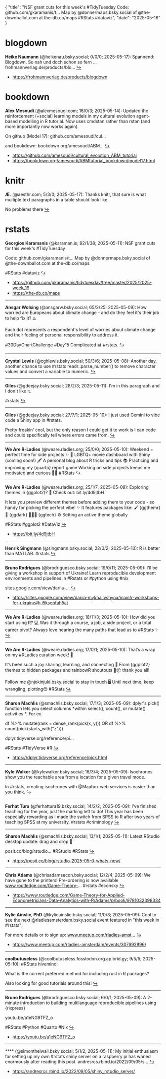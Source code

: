 {
  "title": "NSF grant cuts for this week's #TidyTuesday  Code: github.com/gkaramanis/t... Map by @donnermaps.bsky.social of @the-downballot.com at the-db.co/maps  #RStats #dataviz",
  "date": "2025-05-18"
}

# blogdown

**Heike Naumann** (@heikenau.bsky.social; 0/0/0; 2025-05-17): Spannend: Blogdown. So nah und doch schon so fern ...
frohmannverlag.de/products/blo...  [&#8618;](https://bsky.app/profile/heikenau.bsky.social/post/3lpedmgrj622t)

- <https://frohmannverlag.de/products/blogdown>

# bookdown

**Alex Mesoudi** (@alexmesoudi.com; 16/0/3; 2025-05-14): Updated the reinforcement (+social) learning models in my cultural evolution agent-based modelling in R tutorial. Now uses cmdstan rather than rstan (and more importantly now works again).

On github (Model 17):
github.com/amesoudi/cul...

and bookdown:
bookdown.org/amesoudi/ABM...  [&#8618;](https://bsky.app/profile/alexmesoudi.com/post/3lp4oc7gcyk26)

- <https://github.com/amesoudi/cultural_evolution_ABM_tutorial>
- <https://bookdown.org/amesoudi/ABMtutorial_bookdown/model17.html>

# knitr

**Æ.** (@aesthr.com; 5/3/0; 2025-05-17): Thanks knitr, that sure is what multiple text paragraphs in a table should look like

No problems there  [&#8618;](https://bsky.app/profile/aesthr.com/post/3lpex26equk2x)

# rstats

**Georgios Karamanis** (@karaman.is; 92/1/38; 2025-05-11): NSF grant cuts for this week's #TidyTuesday

Code: github.com/gkaramanis/t...
Map by @donnermaps.bsky.social of @the-downballot.com at the-db.co/maps

#RStats #dataviz  [&#8618;](https://bsky.app/profile/karaman.is/post/3louyo52iqk2m)

- <https://github.com/gkaramanis/tidytuesday/tree/master/2025/2025-week_19>
- <https://the-db.co/maps>

---

**Ansgar Wolsing** (@ansgarw.bsky.social; 65/3/25; 2025-05-09): How worried are Europeans about climate change - and do they feel it's their job to help fix it? ♨️

Each dot represents a respondent's level of worries about climate change and their feeling of personal responsibility to address it.

#30DayChartChallenge #Day15 Complicated 📊 #rstats.  [&#8618;](https://bsky.app/profile/ansgarw.bsky.social/post/3lorc3ehaek2w)

---

**Crystal Lewis** (@cghlewis.bsky.social; 50/3/6; 2025-05-08): Another day, another chance to use #rstats readr::parse_number() to remove character values and convert a variable to numeric.  [&#8618;](https://bsky.app/profile/cghlewis.bsky.social/post/3loosw4zm4s2a)

---

**Giles** (@gdeejay.bsky.social; 28/2/3; 2025-05-11): I'm in this paragraph and I don't like it. 

#rstats  [&#8618;](https://bsky.app/profile/gdeejay.bsky.social/post/3louhtagzas2g)

---

**Giles** (@gdeejay.bsky.social; 27/7/1; 2025-05-10): I just used Gemini to vibe code a Shiny app in #rstats. 

Pretty freakin' cool, but the only reason I could get it to work is I can code and could specifically tell where errors came from.  [&#8618;](https://bsky.app/profile/gdeejay.bsky.social/post/3losjkfep4s2z)

---

**We Are R-Ladies** (@weare.rladies.org; 25/0/0; 2025-05-10): Weekend = perfect time for side projects ✨
🌈 LGBTQ+ movie dashboard with Shiny (coming soon!)
 🖋️ A personal blog about R tricks and tips
 📚 Practicing and improving my {quarto} report game
Working on side projects keeps me motivated and curious 🧠💜
#RStats  [&#8618;](https://bsky.app/profile/weare.rladies.org/post/3losqkmdwvs2k)

---

**We Are R-Ladies** (@weare.rladies.org; 25/1/7; 2025-05-09): Exploring themes in {ggplot2}? 🎨 Check out: bit.ly/4d9jtbH

It lets you preview different themes before adding them to your code - so handy for picking the perfect vibe! ✨
It features packages like:
 🖌️ {ggthemr}
 🌙 {ggdark}
 👩🏽‍🔬 {ggtech}
 ⚙️ Setting an active theme globally

 #RStats #ggplot2 #DataViz  [&#8618;](https://bsky.app/profile/weare.rladies.org/post/3lopzzslqo222)

- <https://bit.ly/4d9jtbH>

---

**Henrik Singmann** (@singmann.bsky.social; 22/0/2; 2025-05-10): R is better than MATLAB. 
#rstats  [&#8618;](https://bsky.app/profile/singmann.bsky.social/post/3losopnv2oc2r)

---

**Bruno Rodrigues** (@brodriguesco.bsky.social; 19/0/11; 2025-05-09): I'll be giving a workshop in support of Ukraine! Learn reproducible development environments and pipelines in #Rstats or #python using #nix

sites.google.com/view/dariia-...  [&#8618;](https://bsky.app/profile/brodriguesco.bsky.social/post/3loq3l2qias24)

- <https://sites.google.com/view/dariia-mykhailyshyna/main/r-workshops-for-ukraine#h.i5kscpfah5at>

---

**We Are R-Ladies** (@weare.rladies.org; 18/11/3; 2025-05-10): How did you start using R? 💻
Was it through a course, a job, a side project, or a total career pivot?
Always love hearing the many paths that lead us to #RStats ✨  [&#8618;](https://bsky.app/profile/weare.rladies.org/post/3losqjhct3c2k)

---

**We Are R-Ladies** (@weare.rladies.org; 17/0/1; 2025-05-10): That’s a wrap on my #RLadies curation week! 🎉

It’s been such a joy sharing, learning, and connecting 💜
From {ggplot2} themes to hidden packages and rainbowR shoutouts 🌈📦 thank you all!

Follow me @njokinjuki.bsky.social to stay in touch 🖥️
Until next time, keep wrangling, plotting😊
#RStats  [&#8618;](https://bsky.app/profile/weare.rladies.org/post/3lotc72c5l22k)

---

**Sharon Machlis** (@smachlis.bsky.social; 17/1/3; 2025-05-09): dplyr's pick() function lets you select columns *within select(), count(), or mutate() activities *.  For ex.

df %>% mutate(rank = dense_rank(pick(x, y))) 
OR
df %>% count(pick(starts_with("z")))

dplyr.tidyverse.org/reference/pi...

#RStats #TidyVerse #R  [&#8618;](https://bsky.app/profile/smachlis.bsky.social/post/3loqfgxjyhc2g)

- <https://dplyr.tidyverse.org/reference/pick.html>

---

**Kyle Walker** (@kylewalker.bsky.social; 16/3/4; 2025-05-09): Isochrones show you the reachable area from a location for a given travel mode. 

In #rstats, creating isochrones with @Mapbox web services is easier than you think.  [&#8618;](https://bsky.app/profile/kylewalker.bsky.social/post/3loqocm3sac2h)

---

**Ferhat Tura** (@ferhattura19.bsky.social; 14/2/2; 2025-05-09): I've finished teaching for the year, just the marking left to do! This year has been especially rewarding as I made the switch from SPSS to R after two years of teaching SPSS at my university. #rstats #criminology  [&#8618;](https://bsky.app/profile/ferhattura19.bsky.social/post/3loqifzwins2y)

---

**Sharon Machlis** (@smachlis.bsky.social; 13/1/1; 2025-05-11): Latest RStudio desktop update: drag and drop 🎉

posit.co/blog/rstudio...
#RStudio #RStats  [&#8618;](https://bsky.app/profile/smachlis.bsky.social/post/3lovflcizcc2h)

- <https://posit.co/blog/rstudio-2025-05-0-whats-new/>

---

**Chris Adams** (@chrisadamsecon.bsky.social; 12/2/4; 2025-05-09): We have gone to the printers! Pre-ordering is now available www.routledge.com/Game-Theory-... #rstats #econsky  [&#8618;](https://bsky.app/profile/chrisadamsecon.bsky.social/post/3lorfgjxeuk22)

- <https://www.routledge.com/Game-Theory-for-Applied-Econometricians-Data-Analytics-with-R/Adams/p/book/9781032398334>

---

**Kylie Ainslie, PhD** (@kylieainslie.bsky.social; 11/0/3; 2025-05-09): Cool to see the next @rladiesamsterdam.bsky.social event featured in "this week in #rstats"!

For more details or to sign up: www.meetup.com/rladies-amst...  [&#8618;](https://bsky.app/profile/kylieainslie.bsky.social/post/3loqkmpkgys2n)

- <https://www.meetup.com/rladies-amsterdam/events/307692896/>

---

**coolbutuseless** (@coolbutuseless.fosstodon.org.ap.brid.gy; 9/5/5; 2025-05-10): #RStats hivemind:

What is the current preferred method for including rust in R packages?

Also looking for good tutorials around this!  [&#8618;](https://bsky.app/profile/coolbutuseless.fosstodon.org.ap.brid.gy/post/3lou3lhg5jbr2)

---

**Bruno Rodrigues** (@brodriguesco.bsky.social; 6/0/1; 2025-05-09): A 2-minute introduction to building multilanguage reproducible pipelines using {rixpress}

youtu.be/a1eNG9TFZ_o

#RStats #Python #Quarto #Nix  [&#8618;](https://bsky.app/profile/brodriguesco.bsky.social/post/3lor4u2v5lk2q)

- <https://youtu.be/a1eNG9TFZ_o>

---

**** (@simonthelwall.bsky.social; 5/1/2; 2025-05-11): My initial enthusiasm for setting up my own #rstats shiny server on a raspberry pi has waned enormously after reading this post.
andresrcs.rbind.io/2022/09/05/s...  [&#8618;](https://bsky.app/profile/simonthelwall.bsky.social/post/3lov4qrsgok2d)

- <https://andresrcs.rbind.io/2022/09/05/shiny_rstudio_server/>

